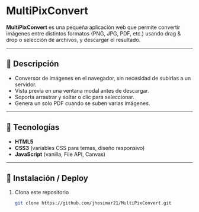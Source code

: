 # MultiPixConvert

**MultiPixConvert** es una pequeña aplicación web que permite convertir imágenes entre distintos formatos (PNG, JPG, PDF, etc.) usando drag & drop o selección de archivos, y descargar el resultado.

---

## 📖 Descripción

- Conversor de imágenes en el navegador, sin necesidad de subirlas a un servidor.
- Vista previa en una ventana modal antes de descargar.
- Soporta arrastrar y soltar o clic para seleccionar.
- Genera un solo PDF cuando se suben varias imágenes.

---

## 🚀 Tecnologías

- **HTML5**  
- **CSS3** (variables CSS para temas, diseño responsivo)  
- **JavaScript** (vanilla, File API, Canvas)

---

## 💾 Instalación / Deploy

1. Clona este repositorio  
   ```bash
   git clone https://github.com/jhosimar21/MultiPixConvert.git

